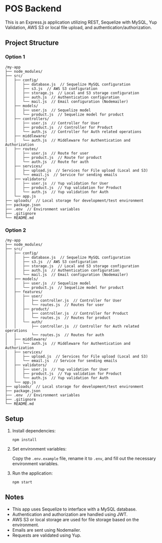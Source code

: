 # POS Backend

This is an Express.js application utilizing REST, Sequelize with MySQL, Yup Validation, AWS S3 or local file upload, and
authentication/authorization.

## Project Structure

### Option 1

```plaintext
/my-app
├── node_modules/
├── src/
│   ├── config/
│   │   ├── database.js  // Sequelize MySQL configuration
│   │   ├── s3.js  // AWS S3 configuration
│   │   ├── storage.js  // Local and S3 storage configuration
│   │   ├── auth.js  // Authentication configuration
│   │   └── mail.js  // Email configuration (Nodemailer)
│   ├── models/
│   │   ├── user.js  // Sequelize model
│   │   └── product.js  // Sequelize model for product
│   ├── controllers/
│   │   ├── user.js  // Controller for User
│   │   ├── product.js  // Controller for Product
│   │   └── auth.js  // Controller for Auth related operations
│   ├── middleware/
│   │   └── auth.js  // Middleware for Authentication and Authorization
│   ├── routes/
│   │   ├── user.js  // Route for user
│   │   ├── product.js  // Route for product
│   │   └── auth.js  // Route for auth
│   ├── services/
│   │   ├── upload.js  // Services for File upload (Local and S3)
│   │   └── email.js  // Service for sending emails
│   ├── validators/
│   │   ├── user.js  // Yup validation for User
│   │   ├── product.js  // Yup validation for Product
│   │   └── auth.js  // Yup validation for Auth
│   └── app.js
├── uploads/  // Local storage for development/test environment
├── package.json
├── .env  // Environment variables
├── .gitignore
└── README.md
```

### Option 2

```plaintext
/my-app
├── node_modules/
├── src/
│   ├── config/
│   │   ├── database.js  // Sequelize MySQL configuration
│   │   ├── s3.js  // AWS S3 configuration
│   │   ├── storage.js  // Local and S3 storage configuration
│   │   ├── auth.js  // Authentication configuration
│   │   └── mail.js  // Email configuration (Nodemailer)
│   ├── models/
│   │   ├── user.js  // Sequelize model
│   │   └── product.js  // Sequelize model for product
│   ├── features/
│   │   ├── user/
│   │   │   ├── controller.js  // Controller for User
│   │   │   └── routes.js  // Routes for user
│   │   ├── product/
│   │   │   ├── controller.js  // Controller for Product
│   │   │   └── routes.js  // Routes for product
│   │   └── auth/
│   │       ├── controller.js  // Controller for Auth related operations
│   │       └── routes.js  // Routes for auth
│   ├── middleware/
│   │   └── auth.js  // Middleware for Authentication and Authorization
│   ├── services/
│   │   ├── upload.js  // Services for File upload (Local and S3)
│   │   └── email.js  // Service for sending emails
│   ├── validators/
│   │   ├── user.js  // Yup validation for User
│   │   ├── product.js  // Yup validation for Product
│   │   └── auth.js  // Yup validation for Auth
│   └── app.js
├── uploads/  // Local storage for development/test environment
├── package.json
├── .env  // Environment variables
├── .gitignore
└── README.md
```

## Setup

1. Install dependencies:

    ```
    npm install
    ```

2. Set environment variables:

   Copy the `.env.example` file, rename it to `.env`, and fill out the necessary environment variables.


3. Run the application:

    ```
    npm start
    ```

## Notes

- This app uses Sequelize to interface with a MySQL database.
- Authentication and authorization are handled using JWT.
- AWS S3 or local storage are used for file storage based on the environment.
- Emails are sent using Nodemailer.
- Requests are validated using Yup.